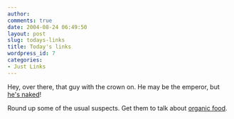 ```yaml
---
author:
comments: true
date: 2004-08-24 06:49:50
layout: post
slug: todays-links
title: Today's links
wordpress_id: 7
categories:
- Just Links
---
```


Hey, over there, that guy with the crown on. He may be the emperor, but [he's naked](http://informationr.net/ir/8-1/paper144.html)!

Round up some of the usual suspects. Get them to talk about [organic food](http://oasys2.confex.com/acs/228nm/techprogram/S14433.HTM).
